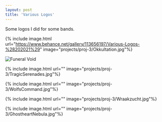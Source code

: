 ```yaml
---
layout: post
title: 'Various Logos'
---
```


Some logos I did for some bands.

{% include image.html url="https://www.behance.net/gallery/113656197/Various-Logos-%28202021%29" image="projects/proj-3/Okkultation.jpg"%}

![Funeral Void](proj-3/FuneralVoid.jpg)

{% include image.html url="" image="projects/proj-3/TragicSerenades.jpg"%}

{% include image.html url="" image="projects/proj-3/WolfsCommand.jpg"%}

{% include image.html url="" image="projects/proj-3/Wraakzucht.jpg"%}

{% include image.html url="" image="projects/proj-3/GhostheartNebula.jpg"%}

